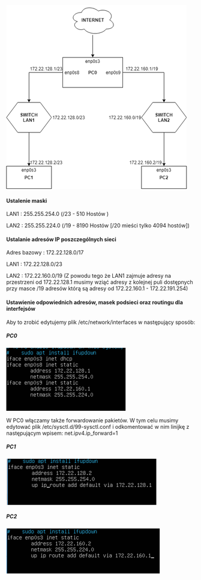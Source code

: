 ![alt text](https://github.com/Novachi/Sieci-Komputerowe/blob/master/zadanie-1/zadanie1.png "Rysunek")

#### Ustalenie maski
LAN1 : 255.255.254.0 (/23 - 510 Hostów )

LAN2 : 255.255.224.0 (/19 - 8190 Hostów [/20 mieści tylko 4094 hostów])

#### Ustalanie adresów IP poszczególnych sieci
Adres bazowy : 172.22.128.0/17

LAN1 : 172.22.128.0/23

LAN2 : 172.22.160.0/19 (Z powodu tego że LAN1 zajmuje adresy na przestrzeni od 172.22.128.1 musimy wziąć adresy z kolejnej puli dostępnych przy masce /19 adresów którą są adresy od 172.22.160.1 - 172.22.191.254)

#### Ustawienie odpowiednich adresów, masek podsieci oraz routingu dla interfejsów
Aby to zrobić edytujemy plik /etc/network/interfaces w następujący sposób:

##### PC0
![alt text](https://github.com/Novachi/Sieci-Komputerowe/blob/master/zadanie-1/ipConfigPC0.PNG "PC0")

W PC0 włączamy także forwardowanie pakietów. W tym celu musimy edytować plik /etc/sysctl.d/99-sysctl.conf i odkomentować w nim linijkę z następującym wpisem: net.ipv4.ip_forward=1

##### PC1
![alt text](https://github.com/Novachi/Sieci-Komputerowe/blob/master/zadanie-1/ipConfigPC1.PNG "PC1")

##### PC2
![alt text](https://github.com/Novachi/Sieci-Komputerowe/blob/master/zadanie-1/ipConfigPC2.PNG "PC2")
